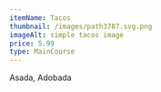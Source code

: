 ```yaml
---
itemName: Tacos
thumbnail: /images/path3787.svg.png
imageAlt: simple tacos image
price: 5.99
type: MainCourse
---
```

Asada, Adobada